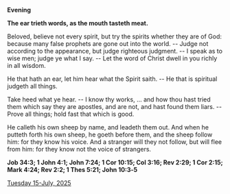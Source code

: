 **Evening**

**The ear trieth words, as the mouth tasteth meat.**
 
Beloved, believe not every spirit, but try the spirits whether they are of God: because many false prophets are gone out into the world. -- Judge not according to the appearance, but judge righteous judgment. -- I speak as to wise men; judge ye what I say. -- Let the word of Christ dwell in you richly in all wisdom.
 
He that hath an ear, let him hear what the Spirit saith. -- He that is spiritual judgeth all things.
 
Take heed what ye hear. -- I know thy works, ... and how thou hast tried them which say they are apostles, and are not, and hast found them liars. -- Prove all things; hold fast that which is good.
 
He calleth his own sheep by name, and leadeth them out. And when he putteth forth his own sheep, he goeth before them, and the sheep follow him: for they know his voice. And a stranger will they not follow, but will flee from him: for they know not the voice of strangers.  

**Job 34:3; 1 John 4:1; John 7:24; 1 Cor 10:15; Col 3:16; Rev 2:29; 1 Cor 2:15; Mark 4:24; Rev 2:2; 1 Thes 5:21; John 10:3‑5**

[Tuesday 15-July, 2025](https://t.me/daily_light)
